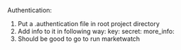 Authentication:

1. Put a .authentication file in root project directory
2. Add info to it in following way:
	key: <your key here>
	secret: <your secret here>
	more_info: <more additional optional info here>
3. Should be good to go to run marketwatch